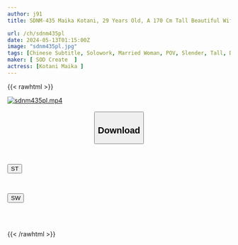 ```yaml
---
author: j91
title: SDNM-435 Maika Kotani, 29 Years Old, A 170 Cm Tall Beautiful Wife With Exquisite Proportions And An Overwhelming Sense Of Curiosity About Sex.Chapter 2, On Her First Date With A Man Other Than Her Husband In A Long Time, Her Heart Flutters As She Remembers Her Single Days.Intense Affair In A Space Just The Two Of Them.Gonzo The Sensitive Body Repeatedly Cums

url: /ch/sdnm435pl
date: 2024-05-13T01:15:00Z
image: "sdnm435pl.jpg"
tags: [Chinese Subtitle, Solowork, Married Woman, POV, Slender, Tall, Date	]
maker: [ SOD Create  ]
actress: [Kotani Maika ]
---
```



{{< rawhtml >}}

<div class="video" data-videoid="16bZRe4Ay3S07x">
    <a href="javascript:;">
        <img src="/ch/sdnm435pl/sdnm435pl.jpg" width="WIDTH" height="HEIGHT" alt="sdnm435pl.mp4" loading="lazy">
    </a>
</div>

<script type="text/javascript" src="https://j91.asia/asset/on-demand-st.js"></script>

<br>
  <link rel="stylesheet" href="https://j91.asia/asset/bs5.css">
  
  <center>
  <button class="btn btn-primary" type="button" data-bs-toggle="collapse" data-bs-target=".multi-collapse" aria-expanded="false" aria-controls="multiCollapseExample1 multiCollapseExample2"><h2>Download</h2></button></center>
</p>
<div class="row">
  <div class="col">
    <div class="collapse multi-collapse" id="multiCollapseExample1">
      <div class="card card-body">
	      	      <br>
<div class="buttons">  
<p><a href="/ch/sdnm435pl/st.html" target="_blank"><button class="btn-hover color-3"><i class="fa fa-download"></i> ST</button></a></p></div>
    </div>
  </div>
</div>
  <div class="col">
    <div class="collapse multi-collapse" id="multiCollapseExample2">
      <div class="card card-body">
	      <br>
<div class="buttons">
<p><a href="/ch/sdnm435pl/sw.html" target="_blank"><button class="btn-hover color-2"><i class="fa fa-download"></i> SW</button></a></p></div>
<br><br>
      </div>
    </div>
  </div>
</div>

{{< /rawhtml >}}